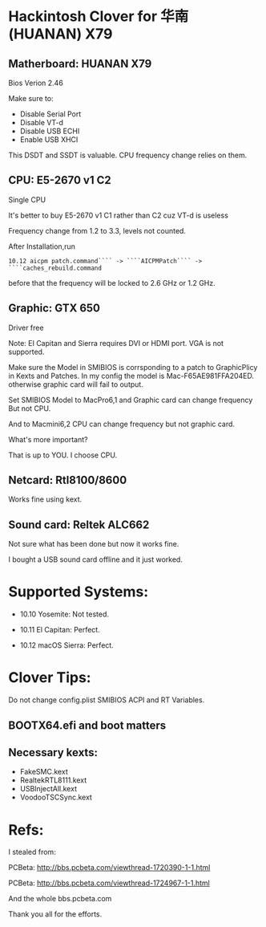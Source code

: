 # Hackintosh Clover for 华南(HUANAN) X79

## Matherboard: HUANAN X79

Bios Verion 2.46

Make sure to:

- Disable Serial Port
- Disable VT-d
- Disable USB ECHI
- Enable USB XHCI

This DSDT and SSDT is valuable. CPU frequency change relies on them.

## CPU: E5-2670 v1 C2

Single CPU

It's better to buy E5-2670 v1 C1 rather than C2 cuz VT-d is useless

Frequency change from 1.2 to 3.3, levels not counted.

After Installation,run

```10.12 aicpm patch.command```` -> ````AICPMPatch```` -> ````caches_rebuild.command```

before that the frequency will be locked to 2.6 GHz or 1.2 GHz.

## Graphic: GTX 650

Driver free

Note: EI Capitan and Sierra requires DVI or HDMI port. VGA is not supported.

Make sure the Model in SMIBIOS is corrsponding to a patch to GraphicPlicy in Kexts and Patches.
In my config the model is Mac-F65AE981FFA204ED.
otherwise graphic card will fail to output.

Set SMIBIOS Model to MacPro6,1 and Graphic card can change frequency But not CPU.

And to Macmini6,2 CPU can change frequency but not graphic card.

What's more important?

That is up to YOU. I choose CPU.

## Netcard: Rtl8100/8600

Works fine using kext.

## Sound card: Reltek ALC662

Not sure what has been done but now it works fine.

I bought a USB sound card offline and it just worked.

# Supported Systems:

- 10.10 Yosemite: Not tested.

- 10.11 El Capitan: Perfect.

- 10.12 macOS Sierra: Perfect.

# Clover Tips:

Do not change config.plist SMIBIOS ACPI and RT Variables.

## BOOTX64.efi and boot matters

## Necessary kexts:

- FakeSMC.kext
- RealtekRTL8111.kext
- USBInjectAll.kext
- VoodooTSCSync.kext

# Refs:

I stealed from:

PCBeta: http://bbs.pcbeta.com/viewthread-1720390-1-1.html

PCBeta: http://bbs.pcbeta.com/viewthread-1724967-1-1.html

And the whole bbs.pcbeta.com

Thank you all for the efforts.
